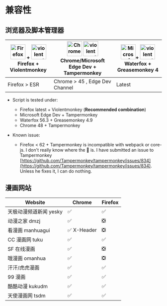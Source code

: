 # 兼容性

## 浏览器及脚本管理器

| [<img src="https://raw.githubusercontent.com/alrra/browser-logos/master/src/firefox/firefox_48x48.png" alt="Firefox" width="48px" height="48px" />](http://godban.github.io/browsers-support-badges/) + [<img src="https://github.com/violentmonkey.png" width="48px" alt="violentmonkey"/>](https://github.com/violentmonkey) <br>Firefox + Violentmonkey | [<img src="https://raw.githubusercontent.com/alrra/browser-logos/master/src/chrome/chrome_48x48.png" alt="Chrome" width="48px" height="48px" />](http://godban.github.io/browsers-support-badges/) [<img src="https://github.com/Tampermonkey.png" width="48px" alt="violentmonkey"/>](https://github.com/Tampermonkey) <br>Chrome/Microsoft Edge Dev + Tampermonkey | [<img src="https://upload.wikimedia.org/wikipedia/commons/4/43/Waterfox_Logo_%28redesigned_2015%29.png" alt="Microsoft Edge Dev" width="48px" height="48px" />](http://godban.github.io/browsers-support-badges/)+ [<img src="https://github.com/greasemonkey.png" width="48px" alt="violentmonkey"/>](https://github.com/Tampermonkey) <br>Waterfox + Greasemonkey 4 |
| ---------------------------------------------------------------------------------------------------------------------------------------------------------------------------------------------------------------------------------------------------------------------------------------------------------------------------------------------------------- | -------------------------------------------------------------------------------------------------------------------------------------------------------------------------------------------------------------------------------------------------------------------------------------------------------------------------------------------------------------------- | --------------------------------------------------------------------------------------------------------------------------------------------------------------------------------------------------------------------------------------------------------------------------------------------------------------------------------------------------------------------- |
| Firefox > ESR                                                                                                                                                                                                                                                                                                                                              | Chrome > 45 , Edge Dev Channel                                                                                                                                                                                                                                                                                                                                       | Latest                                                                                                                                                                                                                                                                                                                                                                |

- Script is tested under:

  - Firefox latest + Violentmonkey (**Recommended combination**)
  - Microsoft Edge Dev + Tampermonkey
  - Waterfox 56.3 + Greasemonkey 4.9
  - Chrome 48 + Tampermonkey

- Known issue:
  - Firefox < 62 + Tampermonkey is incompatible with webpack or core-js. I don't really know where the :bug: is. I have submitted an issue to Tampermonkey [https://github.com/Tampermonkey/tampermonkey/issues/834](https://github.com/Tampermonkey/tampermonkey/issues/834). Unless he fixes it, I can do nothing.

## 漫画网站

| Website                | Chrome                      | Firefox                       |
| ---------------------- | --------------------------- | ----------------------------- |
| 天极动漫频道新闻 yesky | :white_check_mark:          | :white_check_mark:            |
| 动漫之家 dmzj          | :white_check_mark:          | :negative_squared_cross_mark: |
| 看漫画 manhuagui       | :white_check_mark: X-Header | :negative_squared_cross_mark: |
| CC 漫画网 tuku         | :white_check_mark:          | :white_check_mark:            |
| SF 在线漫画            | :white_check_mark:          | :negative_squared_cross_mark: |
| 哦漫画 omanhua         | :white_check_mark:          | :negative_squared_cross_mark: |
| 汗汗/虎虎漫画          | :white_check_mark:          | :white_check_mark:            |
| 99 漫画                | :white_check_mark:          | :white_check_mark:            |
| 酷酷动漫 kukudm        | :white_check_mark:          | :white_check_mark:            |
| 天使漫画网 tsdm        | :white_check_mark:          | :white_check_mark:            |
